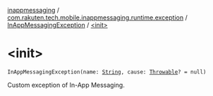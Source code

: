 [inappmessaging](../../index.md) / [com.rakuten.tech.mobile.inappmessaging.runtime.exception](../index.md) / [InAppMessagingException](index.md) / [&lt;init&gt;](./-init-.md)

# &lt;init&gt;

`InAppMessagingException(name: `[`String`](https://kotlinlang.org/api/latest/jvm/stdlib/kotlin/-string/index.html)`, cause: `[`Throwable`](https://kotlinlang.org/api/latest/jvm/stdlib/kotlin/-throwable/index.html)`? = null)`

Custom exception of In-App Messaging.

